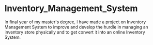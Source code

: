# Inventory_Management_System
In final year of my master's degree, I have made a project on Inventory Management System to improve and develop the hurdle in managing an inventory store physically and to get convert it into an online Inventory System.
